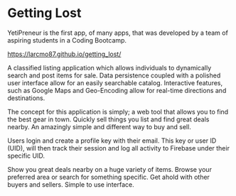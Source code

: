 <h1>Getting Lost</h1>
YetiPreneur is the first app, of many apps, that was developed by a team of aspiring students in a Coding Bootcamp. 

https://larcmo87.github.io/getting_lost/

A classified listing application which allows individuals to dynamically search and post items for sale. Data persistence coupled with a polished user interface allow for an easily searchable catalog. Interactive features, such as Google Maps and Geo-Encoding allow for real-time directions and destinations.

The concept for this application is simply; a web tool that allows you to find the best gear in town. Quickly sell things you list and find great deals nearby. An amazingly simple and different way to buy and sell. 

Users login and create a profile key with their email. This key or user ID (UID), will then track their session and log all activity to Firebase under their specific UID.

Show you great deals nearby on a huge variety of items. Browse your preferred area or search for something specific. Get ahold with other buyers and sellers. Simple to use interface. 

